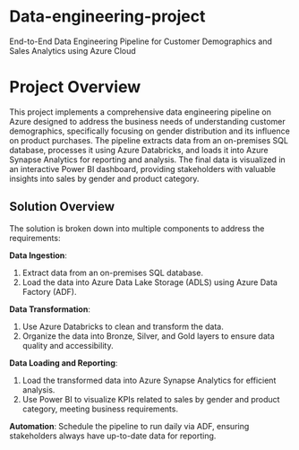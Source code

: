 # Data-engineering-project
End-to-End Data Engineering Pipeline for Customer Demographics and Sales Analytics using Azure Cloud
# Project Overview
This project implements a comprehensive data engineering pipeline on Azure designed to address the business needs of understanding customer demographics, specifically focusing on gender distribution and its influence on product purchases. The pipeline extracts data from an on-premises SQL database, processes it using Azure Databricks, and loads it into Azure Synapse Analytics for reporting and analysis. The final data is visualized in an interactive Power BI dashboard, providing stakeholders with valuable insights into sales by gender and product category.
## Solution Overview
The solution is broken down into multiple components to address the requirements:

**Data Ingestion**: 
1. Extract data from an on-premises SQL database. 
2. Load the data into Azure Data Lake Storage (ADLS) using Azure Data Factory (ADF).

**Data Transformation**:
1. Use Azure Databricks to clean and transform the data.
2. Organize the data into Bronze, Silver, and Gold layers to ensure data quality and accessibility.

**Data Loading and Reporting**:
1. Load the transformed data into Azure Synapse Analytics for efficient analysis.
2. Use Power BI to visualize KPIs related to sales by gender and product category, meeting business requirements.

**Automation**: Schedule the pipeline to run daily via ADF, ensuring stakeholders always have up-to-date data for reporting.
